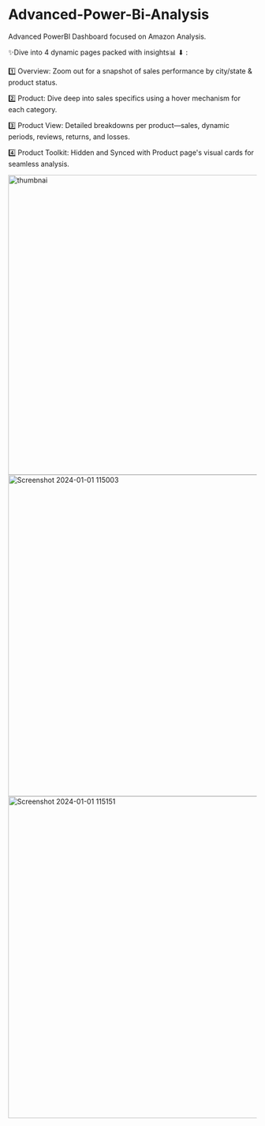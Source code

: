 # Advanced-Power-Bi-Analysis
 Advanced PowerBI Dashboard focused on Amazon Analysis. 

 ✨Dive into 4 dynamic pages packed with insights📊 ⬇ :

1️⃣ Overview: Zoom out for a snapshot of sales performance by city/state & product status.

2️⃣ Product: Dive deep into sales specifics using a hover mechanism for each category.

3️⃣ Product View: Detailed breakdowns per product—sales, dynamic periods, reviews, returns, and losses.

4️⃣ Product Toolkit: Hidden and Synced with Product page's visual cards for seamless analysis.


<img width="607" alt="thumbnai" src="https://github.com/anush-933/Advanced-Power-Bi-Analysis/assets/82230179/e9306989-d9d7-44ce-8e15-a02d29f29a98">


<img width="651" alt="Screenshot 2024-01-01 115003" src="https://github.com/anush-933/Advanced-Power-Bi-Analysis/assets/82230179/80463103-8130-48ac-81ea-96e56c2e4db0">

<img width="652" alt="Screenshot 2024-01-01 115151" src="https://github.com/anush-933/Advanced-Power-Bi-Analysis/assets/82230179/2e825651-f6d9-4b67-ba0a-c48654e544e1">

